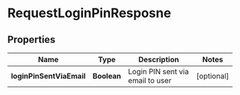 
# RequestLoginPinResposne

## Properties
Name | Type | Description | Notes
------------ | ------------- | ------------- | -------------
**loginPinSentViaEmail** | **Boolean** | Login PIN sent via email to user |  [optional]



